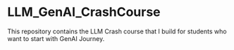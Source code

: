 # LLM_GenAI_CrashCourse
This repository contains the LLM Crash course that I build for students who want to start with GenAI Journey.
